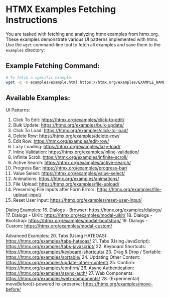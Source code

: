 # HTMX Examples Fetching Instructions

You are tasked with fetching and analyzing htmx examples from htmx.org. These examples demonstrate various UI patterns implemented with htmx. Use the `wget` command-line tool to fetch all examples and save them to the `examples` directory:

## Example Fetching Command:

```bash
# To fetch a specific example:
wget -q -O examples/example.html https://htmx.org/examples/EXAMPLE_NAME/
```

## Available Examples:

UI Patterns:
1. Click To Edit: https://htmx.org/examples/click-to-edit/
2. Bulk Update: https://htmx.org/examples/bulk-update/
3. Click To Load: https://htmx.org/examples/click-to-load/
4. Delete Row: https://htmx.org/examples/delete-row/
5. Edit Row: https://htmx.org/examples/edit-row/
6. Lazy Loading: https://htmx.org/examples/lazy-load/
7. Inline Validation: https://htmx.org/examples/inline-validation/
8. Infinite Scroll: https://htmx.org/examples/infinite-scroll/
9. Active Search: https://htmx.org/examples/active-search/
10. Progress Bar: https://htmx.org/examples/progress-bar/
11. Value Select: https://htmx.org/examples/value-select/
12. Animations: https://htmx.org/examples/animations/
13. File Upload: https://htmx.org/examples/file-upload/
14. Preserving File Inputs after Form Errors: https://htmx.org/examples/file-upload-input/
15. Reset User Input: https://htmx.org/examples/reset-user-input/

Dialog Examples:
16. Dialogs - Browser: https://htmx.org/examples/dialogs/
17. Dialogs - UIKit: https://htmx.org/examples/modal-uikit/
18. Dialogs - Bootstrap: https://htmx.org/examples/modal-bootstrap/
19. Dialogs - Custom: https://htmx.org/examples/modal-custom/

Advanced Examples:
20. Tabs (Using HATEOAS): https://htmx.org/examples/tabs-hateoas/
21. Tabs (Using JavaScript): https://htmx.org/examples/tabs-javascript/
22. Keyboard Shortcuts: https://htmx.org/examples/keyboard-shortcuts/
23. Drag & Drop / Sortable: https://htmx.org/examples/sortable/
24. Updating Other Content: https://htmx.org/examples/update-other-content/
25. Confirm: https://htmx.org/examples/confirm/
26. Async Authentication: https://htmx.org/examples/async-auth/
27. Web Components: https://htmx.org/examples/web-components/
28. (Experimental) moveBefore()-powered hx-preserve: https://htmx.org/examples/move-before/
